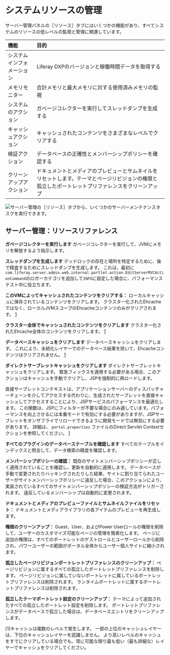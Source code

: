 # システムリソースの管理

サーバー管理パネルの［リソース］タブにはいくつかの機能があり、すべてシステムのリソースの低レベルの監視と管理に関連しています。

| 機能            | 目的                                                                        |
| :--- | :--- |
| システムインフォメーション | Liferay DXPのバージョンと稼働時間データを取得する                                            |
| メモリモニター       | 合計メモリと最大メモリに対する使用済みメモリの監視                                                 |
| システムのアクション    | ガベージコレクターを実行してスレッドダンプを生成する                                                |
| キャッシュアクション    | キャッシュされたコンテンツをさまざまなレベルでクリアする                                              |
| 検証アクション       | データベースの正確性とメンバーシップポリシーを確認する                                               |
| クリーンアップアクション  | ドキュメントとメディアのプレビューとサムネイルをリセットします。テーマとページリビジョンの権限と孤立したポートレットプリファレンスをクリーンアップ |

![サーバー管理の［リソース］タブから、いくつかのサーバーメンテナンスタスクを実行できます。](./managing-system-resources/images/01.png)

<a name="server-administration-resources-reference" />

## サーバー管理：リソースリファレンス

**ガベージコレクターを実行します** ガベージコレクターを実行して、JVMにメモリを解放するよう指示します。

**スレッドダンプを生成します** デッドロックの存在と場所を特定するために、後で精査するためにスレッドダンプを生成します。 これは、最初に`com.liferay.server.admin.web.internal.portlet.action.EditServerMVCActionCommand`のロガーカテゴリを追加して`INFO`に設定した場合に、パフォーマンステスト中に役立ちます。

**このVMによってキャッシュされたコンテンツをクリアする：** ローカルキャッシュに保存されているコンテンツをクリアします。 クラスター化されたEhcacheではなく、ローカルJVMスコープのEhcacheコンテンツのみがクリアされます。 [1](#one)

**クラスター全体でキャッシュされたコンテンツをクリアします** クラスター化されたEhcache全体のコンテンツをクリアします。 [1](#one)

**データベースキャッシュをクリアします** データベースキャッシュをクリアします。 これにより、永続化レイヤーでのデータベース結果を除いて、Ehcacheコンテンツはクリアされません。 [1](#one)

**ダイレクトサーブレットキャッシュをクリアします** ダイレクトサーブレットキャッシュをクリアします。 緊急フィックスを適用する必要がある場合、このアクションはキャッシュを手動でクリアし、JSPを強制的に再ロードします。

直接サーブレットコンテキストは、アプリケーションサーバーのディスパッチャーチェーンを介してアクセスする代わりに、生成されたサーブレットを直接キャッシュしてアクセスすることにより、JSPサービスのパフォーマンスを最適化します。 この関数は、JSPにフィルターが不要な場合にのみ適しています。パフォーマンスを向上させるには本番モードで有効にする必要がありますが、JSPサーブレットをオンザフライでリロードできるように開発モードでは無効にする必要があります。 詳細は、 `portal.properties` ファイルのDirect Servlet Contextセクションを参照してください。 [1](#one)

**すべてのプラグインのデータベーステーブルを確認します** すべてのテーブルをインデックスと照合して、データ検索の精度を確認します。

**メンバーシップポリシーの確認：** 既存のサイトメンバーシップポリシーが正しく適用されていることを確認し、更新を自動的に適用します。 データベースが手動で変更されたりハッキングされたりした結果、サイトに割り当てられたユーザーがサイトメンバーシップポリシーに違反した場合、このアクションにより、実装されているすべてのサイトメンバーシップポリシーの検証方法がトリガーされます。 違反しているメンバーシップは自動的に変更されます。

**ドキュメントとメディアのプレビューファイルとサムネイルファイルをリセット：** ドキュメントとメディアライブラリの各アイテムのプレビューを再生成します。

**権限のクリーンアップ：** Guest、User、およびPower Userロールの権限を削除して、ユーザーのカスタマイズ可能なページの管理を簡素化します。 ページに追加の権限は、すべてのポートレットのゲストロールとユーザーロールから削除され、パワーユーザーの範囲がポータル全体からユーザー個人サイトに縮小されます。

**孤立したページリビジョンポートレットプリファレンスのクリーンアップ：** ページリビジョンに属するすべての孤立したポートレットプリファレンスを削除します。 ページリビジョンに属していないポートレットに属しているポートレットプリファレンスは削除されます。 ランタイムポートレットに属するポートレットプリファレンスは削除されます。

**孤立したテーマポートレット設定のクリーンアップ：** テーマによって追加されたすべての孤立したポートレット設定を削除します。 ポートレットプリファレンスがデータベースで孤立した場合は、データベースエントリをクリーンアップします。

[<a name="one">1</a>]キャッシュは複数のレベルで発生します。 一部の上位のキャッシュレイヤーは、下位のキャッシュレイヤーを認識しません。 より高いレベルのキャッシュをすでにクリアしている場合でも、常に可能な限り最も低い（最も詳細な）レイヤーでキャッシュをクリアしてください。
